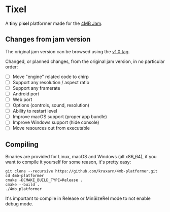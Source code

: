 # Tixel

A **ti**ny pi**xel** platformer made for the [4MB Jam](https://itch.io/jam/4mb).

## Changes from jam version

The original jam version can be browsed using the [v1.0 tag](https://github.com/kraxarn/4mb-platformer/tree/v1.0).

Changed, or planned changes, from the original jam version, in no particular order:

* [ ] Move "engine" related code to chirp
* [ ] Support any resolution / aspect ratio
* [ ] Support any framerate
* [ ] Android port
* [ ] Web port
* [ ] Options (controls, sound, resolution)
* [ ] Ability to restart level
* [ ] Improve macOS support (proper app bundle)
* [ ] Improve Windows support (hide console)
* [ ] Move resources out from executable

## Compiling

Binaries are provided for Linux, macOS and Windows (all x86_64), if you want to compile it yourself
for some reason, it's pretty easy:

```shell
git clone --recursive https://github.com/kraxarn/4mb-platformer.git
cd 4mb-platformer
cmake -DCMAKE_BUILD_TYPE=Release .
cmake --build .
./4mb_platformer
```
It's important to compile in Release or MinSizeRel mode to not enable debug mode.
